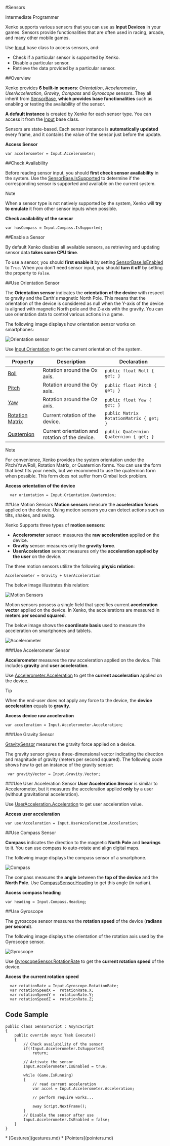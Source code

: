 #Sensors

<span class="label label-doc-level">Intermediate</span>
<span class="label label-doc-audience">Programmer</span>

Xenko supports various sensors that you can use as **Input Devices** in your games. 
Sensors provide functionalities that are often used in racing, arcade, and many other mobile games.

Use [Input](xref="SiliconStudio.Xenko.Input.InputManager") base class to access sensors, and:

* Check if a particular sensor is supported by Xenko.
* Disable a particular sensor.
* Retrieve the data provided by a particular sensor.

##Overview

Xenko provides **6 built-in sensors**: _Orientation_, _Accelerometer_, _UserAcceleration_, _Gravity_, _Compass_ and _Gyroscope_ sensors.
They all inherit from [SensorBase](xref="SiliconStudio.Xenko.Input.SensorBase"), **which provides base functionalities** such as 
enabling or testing the availability of the sensor.

**A default instance** is created by Xenko for each sensor type. You can access it from the [Input](xref="SiliconStudio.Xenko.InputManager") base class.

Sensors are state-based. Each sensor instance is **automatically updated** every frame, and it contains the value of the sensor just before the update.

**Access Sensor**

```
var accelerometer = Input.Accelerometer;
```

##Check Availability

Before reading sensor input, you should **first check sensor availability** in the system.
Use the [SensorBase.IsSupported](xref="SiliconStudio.Xenko.Input.SensorBase.IsSupported") to determine
if the corresponding sensor is supported and available on the current system.

> [!Note]
> When a sensor type is not natively supported by the system, Xenko will **try to emulate** it from other sensor inputs when possible.

**Check availability of the sensor**
```
var hasCompass = Input.Compass.IsSupported;
```

##Enable a Sensor

By default Xenko disables all available sensors, as retrieving and updating sensor data **takes some CPU time**.

To use a sensor, you should **first enable it** by setting [SensorBase.IsEnabled](xref="SiliconStudio.Xenko.Input.SensorBase.IsEnabled")
to ```True```. When you don't need sensor input, you should **turn it off** by setting the property to ```False```.

##Use Orientation Sensor

The **Orientation sensor** indicates the **orientation of the device** with respect to gravity and the Earth's magnetic North Pole. 
This means that the orientation of the device is considered as null when the Y-axis of the device is aligned with magnetic North pole
and the Z-axis with the gravity. You can use orientation data to control various actions in a game.

The following image displays how orientation sensor works on smartphones:

![Orientation sensor](media/sensor-overview-orientation-sensor.png)

Use [Input.Orientation](xref="SiliconStudio.Xenko.Input.InputManager.Orientation") to get the current orientation of the system.

| Property        | Description                                     | Declaration                                 |
|-----------------|-------------------------------------------------|---------------------------------------------|
| [Roll](xref="SiliconStudio.Xenko.Input.OrientationSensor.Roll") | Rotation around the Ox axis. | ```public float Roll { get; }``` |
| [Pitch](xref="SiliconStudio.Xenko.Input.OrientationSensor.Pitch")           | Rotation around the Oy axis.                    | ```public float Pitch { get; }```           |
| [Yaw](xref="SiliconStudio.Xenko.Input.OrientationSensor.Yaw")             | Rotation around the Oz axis.                    | ```public float Yaw { get; }``` |
| [Rotation Matrix](xref="SiliconStudio.Xenko.Input.OrientationSensor.RotationMatrix") | Current rotation of the device.  | ```public Matrix RotationMatrix { get; }``` |
| [Quaternion](xref="SiliconStudio.Xenko.Input.OrientationSensor.Quaternion") | Current orientation and rotation of the device. |  ```public Quaternion Quaternion { get; }``` |

> [!Note]
> For convenience, Xenko provides the system orientation under the Pitch/Yaw/Roll, Rotation Matrix, or Quaternion forms.
> You can use the form that best fits your needs, but we recommend to use the quaternion form when possible. This form does 
> not suffer from Gimbal lock problem.

**Access orientation of the device**

```
  var orientation = Input.Orientation.Quaternion;
```

##Use Motion Sensors
**Motion sensors** measure the **acceleration forces** applied on the device.
Using motion sensors you can detect actions such as tilts, shakes, and swing. 

Xenko Supports three types of **motion sensors**:

* **Accelerometer** sensor: measures the **raw acceleration** applied on the device.
* **Gravity** sensor: measures only the **gravity force**.
* **UserAcceleration** sensor: measures only the **acceleration applied by the user** on the device.

The three motion sensors utilize the following **physic relation**: 

```Accelerometer = Gravity + UserAcceleration``` 

The below image illustrates this relation:

![Motion Sensors](media/sensor-overview-accelerometer-acceleration-gravity.png)

Motion sensors possess a single field that specifies current **acceleration vector** applied on the device.
In Xenko, the accelerations are measured in **meters per second squared**.

The below image shows the **coordinate basis** used to measure the acceleration on smartphones and tablets. 

![Accelerometer](media/sensor-overview-accelerometer-sensor.png)

###Use Accelerometer Sensor

**Accelerometer** measures the raw acceleration applied on the device. This includes **gravity** and **user acceleration**.

Use [Accelerometer.Acceleration](xref="SiliconStudio.Xenko.Input.AccelerometerSensor.Acceleration") to get the **current acceleration**
applied on the device. 

> [!TIP]
> When the end-user does not apply any force to the device, the **device acceleration** equals to **gravity**.

**Access device raw acceleration**
```
var acceleration = Input.Accelerometer.Acceleration;
```

###Use Gravity Sensor

[GravitySensor](xref="SiliconStudio.Xenko.Input.GravitySensor") measures the gravity force applied on a device.

The gravity sensor gives a three-dimensional vector indicating the direction and magnitude of gravity (meters per second squared).
The following code shows how to get an instance of the gravity sensor:

```
 var gravityVector = Input.Gravity.Vector;
```

###Use User Acceleration Sensor
**User Acceleration Sensor** is similar to Accelerometer, but it measures the acceleration applied **only** by a user
(without gravitational acceleration).

Use [UserAcceleration.Acceleration](xref="SiliconStudio.Xenko.Input.InputManager.UserAccelerationSensor") to get user acceleration value.

**Access user acceleration**
```                       
var userAcceleration = Input.UserAcceleration.Acceleration;
```

##Use Compass Sensor

**Compass** indicates the direction to the magnetic **North Pole** and **bearings** to it. 
You can use compass to auto-rotate and align digital maps.

The following image displays the compass sensor of a smartphone.

![Compass](media/sensor-overview-compasss.png)

The compass measures the **angle** between the **top of the device** and the **North Pole**.
Use [CompassSensor.Heading](xref="SiliconStudio.Xenko.Input.CompassSensor.Heading") to get this angle (in radian).

**Access compass heading**
```
var heading = Input.Compass.Heading;
```

##Use Gyroscope

The gyroscope sensor measures the **rotation speed** of the device (**radians per second**).

The following image displays the orientation of the rotation axis used by the Gyroscope sensor.

![Gyroscope](media/sensor-overview-gyroscope-sensor.png)

Use [GyroscopeSensor.RotationRate](xref="SiliconStudio.Xenko.Input.GyroscopeSensor.RotationRate") to get the **current rotation speed** of the device.

**Access the current rotation speed**
```
  var rotationRate = Input.Gyroscope.RotationRate; 
  var rotationSpeedX =  rotationRate.X;
  var rotationSpeedY =  rotationRate.Y;
  var rotationSpeedZ =  rotationRate.Z;
```

## Code Sample

```
public class SensorScript : AsyncScript
{
	public override async Task Execute()
	{
		// Check availability of the sensor
		if(!Input.Accelerometer.IsSupported)
			return;
			
		// Activate the sensor
		Input.Accelerometer.IsEnabled = true;
				
		while (Game.IsRunning)
		{
			// read current acceleration
			var accel = Input.Accelerometer.Acceleration;
			
			// perform require works...
			
			away Script.NextFrame();
		}		
		// Disable the sensor after use
		Input.Accelerometer.IsEnabled = false;
	}
}
```

<div class="doc-relatedtopics">
* [Gestures](gestures.md)
* [Pointers](pointers.md)
</div>
